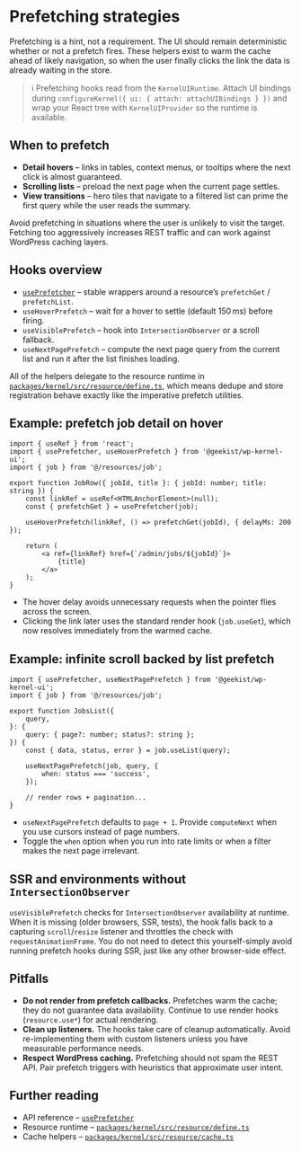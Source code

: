 # Prefetching strategies

Prefetching is a hint, not a requirement. The UI should remain deterministic
whether or not a prefetch fires. These helpers exist to warm the cache ahead of
likely navigation, so when the user finally clicks the link the data is already
waiting in the store.

> ℹ️ Prefetching hooks read from the `KernelUIRuntime`. Attach UI bindings during
> `configureKernel({ ui: { attach: attachUIBindings } })` and wrap your React tree
> with `KernelUIProvider` so the runtime is available.

## When to prefetch

- **Detail hovers** – links in tables, context menus, or tooltips where the next
  click is almost guaranteed.
- **Scrolling lists** – preload the next page when the current page settles.
- **View transitions** – hero tiles that navigate to a filtered list can prime
  the first query while the user reads the summary.

Avoid prefetching in situations where the user is unlikely to visit the target.
Fetching too aggressively increases REST traffic and can work against WordPress
caching layers.

## Hooks overview

- [`usePrefetcher`](/api/usePrefetcher) – stable wrappers around a resource’s
  `prefetchGet` / `prefetchList`.
- `useHoverPrefetch` – wait for a hover to settle (default 150 ms) before firing.
- `useVisiblePrefetch` – hook into `IntersectionObserver` or a scroll fallback.
- `useNextPagePrefetch` – compute the next page query from the current list and
  run it after the list finishes loading.

All of the helpers delegate to the resource runtime in
[`packages/kernel/src/resource/define.ts`](../packages/kernel/src/resource/define.ts),
which means dedupe and store registration behave exactly like the imperative
prefetch utilities.

## Example: prefetch job detail on hover

```tsx
import { useRef } from 'react';
import { usePrefetcher, useHoverPrefetch } from '@geekist/wp-kernel-ui';
import { job } from '@/resources/job';

export function JobRow({ jobId, title }: { jobId: number; title: string }) {
	const linkRef = useRef<HTMLAnchorElement>(null);
	const { prefetchGet } = usePrefetcher(job);

	useHoverPrefetch(linkRef, () => prefetchGet(jobId), { delayMs: 200 });

	return (
		<a ref={linkRef} href={`/admin/jobs/${jobId}`}>
			{title}
		</a>
	);
}
```

- The hover delay avoids unnecessary requests when the pointer flies across the
  screen.
- Clicking the link later uses the standard render hook (`job.useGet`), which now
  resolves immediately from the warmed cache.

## Example: infinite scroll backed by list prefetch

```tsx
import { usePrefetcher, useNextPagePrefetch } from '@geekist/wp-kernel-ui';
import { job } from '@/resources/job';

export function JobsList({
	query,
}: {
	query: { page?: number; status?: string };
}) {
	const { data, status, error } = job.useList(query);

	useNextPagePrefetch(job, query, {
		when: status === 'success',
	});

	// render rows + pagination...
}
```

- `useNextPagePrefetch` defaults to `page + 1`. Provide `computeNext` when you
  use cursors instead of page numbers.
- Toggle the `when` option when you run into rate limits or when a filter makes
  the next page irrelevant.

## SSR and environments without `IntersectionObserver`

`useVisiblePrefetch` checks for `IntersectionObserver` availability at runtime.
When it is missing (older browsers, SSR, tests), the hook falls back to a
capturing `scroll`/`resize` listener and throttles the check with
`requestAnimationFrame`. You do not need to detect this yourself-simply avoid
running prefetch hooks during SSR, just like any other browser-side effect.

## Pitfalls

- **Do not render from prefetch callbacks.** Prefetches warm the cache; they do
  not guarantee data availability. Continue to use render hooks (`resource.use*`)
  for actual rendering.
- **Clean up listeners.** The hooks take care of cleanup automatically. Avoid
  re-implementing them with custom listeners unless you have measurable
  performance needs.
- **Respect WordPress caching.** Prefetching should not spam the REST API. Pair
  prefetch triggers with heuristics that approximate user intent.

## Further reading

- API reference – [`usePrefetcher`](/api/usePrefetcher)
- Resource runtime – [`packages/kernel/src/resource/define.ts`](../packages/kernel/src/resource/define.ts)
- Cache helpers – [`packages/kernel/src/resource/cache.ts`](../packages/kernel/src/resource/cache.ts)
